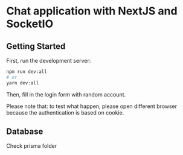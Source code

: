 <h1>Chat application with NextJS and SocketIO</h1>

## Getting Started

First, run the development server:

```bash
npm run dev:all
# or
yarn dev:all
```

Then, fill in the login form with random account.

Please note that: to test what happen, please open different browser because the authentication is based on cookie.

## Database

Check prisma folder
